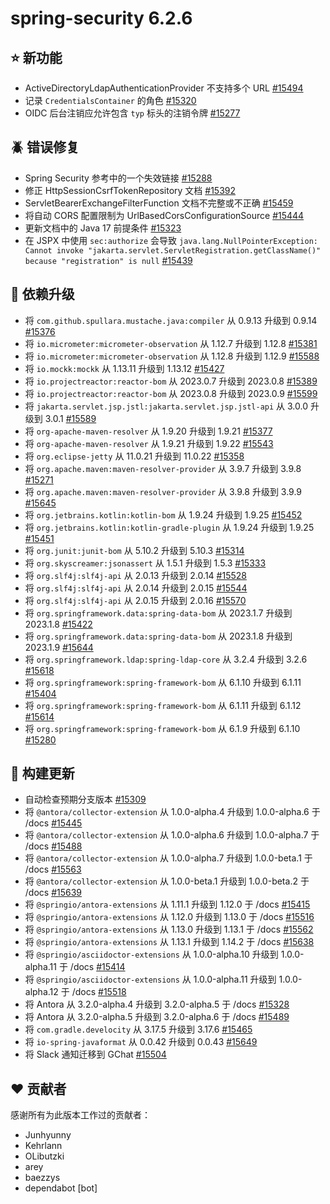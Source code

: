 # spring-security 6.2.6

## ⭐ 新功能

- ActiveDirectoryLdapAuthenticationProvider 不支持多个 URL [#15494](https://github.com/spring-projects/spring-security/issues/15494)
- 记录 `CredentialsContainer` 的角色 [#15320](https://github.com/spring-projects/spring-security/issues/15320)
- OIDC 后台注销应允许包含 `typ` 标头的注销令牌 [#15277](https://github.com/spring-projects/spring-security/pull/15277)

## 🪲 错误修复

- Spring Security 参考中的一个失效链接 [#15288](https://github.com/spring-projects/spring-security/issues/15288)
- 修正 HttpSessionCsrfTokenRepository 文档 [#15392](https://github.com/spring-projects/spring-security/pull/15392)
- ServletBearerExchangeFilterFunction 文档不完整或不正确 [#15459](https://github.com/spring-projects/spring-security/issues/15459)
- 将自动 CORS 配置限制为 UrlBasedCorsConfigurationSource [#15444](https://github.com/spring-projects/spring-security/pull/15444)
- 更新文档中的 Java 17 前提条件 [#15323](https://github.com/spring-projects/spring-security/pull/15323)
- 在 JSPX 中使用 `sec:authorize` 会导致 `java.lang.NullPointerException: Cannot invoke "jakarta.servlet.ServletRegistration.getClassName()" because "registration" is null` [#15439](https://github.com/spring-projects/spring-security/issues/15439)

## 🔨 依赖升级

- 将 `com.github.spullara.mustache.java:compiler` 从 0.9.13 升级到 0.9.14 [#15376](https://github.com/spring-projects/spring-security/pull/15376)
- 将 `io.micrometer:micrometer-observation` 从 1.12.7 升级到 1.12.8 [#15381](https://github.com/spring-projects/spring-security/pull/15381)
- 将 `io.micrometer:micrometer-observation` 从 1.12.8 升级到 1.12.9 [#15588](https://github.com/spring-projects/spring-security/pull/15588)
- 将 `io.mockk:mockk` 从 1.13.11 升级到 1.13.12 [#15427](https://github.com/spring-projects/spring-security/pull/15427)
- 将 `io.projectreactor:reactor-bom` 从 2023.0.7 升级到 2023.0.8 [#15389](https://github.com/spring-projects/spring-security/pull/15389)
- 将 `io.projectreactor:reactor-bom` 从 2023.0.8 升级到 2023.0.9 [#15599](https://github.com/spring-projects/spring-security/pull/15599)
- 将 `jakarta.servlet.jsp.jstl:jakarta.servlet.jsp.jstl-api` 从 3.0.0 升级到 3.0.1 [#15589](https://github.com/spring-projects/spring-security/pull/15589)
- 将 `org-apache-maven-resolver` 从 1.9.20 升级到 1.9.21 [#15377](https://github.com/spring-projects/spring-security/pull/15377)
- 将 `org-apache-maven-resolver` 从 1.9.21 升级到 1.9.22 [#15543](https://github.com/spring-projects/spring-security/pull/15543)
- 将 `org.eclipse-jetty` 从 11.0.21 升级到 11.0.22 [#15358](https://github.com/spring-projects/spring-security/pull/15358)
- 将 `org.apache.maven:maven-resolver-provider` 从 3.9.7 升级到 3.9.8 [#15271](https://github.com/spring-projects/spring-security/pull/15271)
- 将 `org.apache.maven:maven-resolver-provider` 从 3.9.8 升级到 3.9.9 [#15645](https://github.com/spring-projects/spring-security/pull/15645)
- 将 `org.jetbrains.kotlin:kotlin-bom` 从 1.9.24 升级到 1.9.25 [#15452](https://github.com/spring-projects/spring-security/pull/15452)
- 将 `org.jetbrains.kotlin:kotlin-gradle-plugin` 从 1.9.24 升级到 1.9.25 [#15451](https://github.com/spring-projects/spring-security/pull/15451)
- 将 `org.junit:junit-bom` 从 5.10.2 升级到 5.10.3 [#15314](https://github.com/spring-projects/spring-security/pull/15314)
- 将 `org.skyscreamer:jsonassert` 从 1.5.1 升级到 1.5.3 [#15333](https://github.com/spring-projects/spring-security/pull/15333)
- 将 `org.slf4j:slf4j-api` 从 2.0.13 升级到 2.0.14 [#15528](https://github.com/spring-projects/spring-security/pull/15528)
- 将 `org.slf4j:slf4j-api` 从 2.0.14 升级到 2.0.15 [#15544](https://github.com/spring-projects/spring-security/pull/15544)
- 将 `org.slf4j:slf4j-api` 从 2.0.15 升级到 2.0.16 [#15570](https://github.com/spring-projects/spring-security/pull/15570)
- 将 `org.springframework.data:spring-data-bom` 从 2023.1.7 升级到 2023.1.8 [#15422](https://github.com/spring-projects/spring-security/pull/15422)
- 将 `org.springframework.data:spring-data-bom` 从 2023.1.8 升级到 2023.1.9 [#15644](https://github.com/spring-projects/spring-security/pull/15644)
- 将 `org.springframework.ldap:spring-ldap-core` 从 3.2.4 升级到 3.2.6 [#15618](https://github.com/spring-projects/spring-security/pull/15618)
- 将 `org.springframework:spring-framework-bom` 从 6.1.10 升级到 6.1.11 [#15404](https://github.com/spring-projects/spring-security/pull/15404)
- 将 `org.springframework:spring-framework-bom` 从 6.1.11 升级到 6.1.12 [#15614](https://github.com/spring-projects/spring-security/pull/15614)
- 将 `org.springframework:spring-framework-bom` 从 6.1.9 升级到 6.1.10 [#15280](https://github.com/spring-projects/spring-security/pull/15280)

## 🔩 构建更新

- 自动检查预期分支版本 [#15309](https://github.com/spring-projects/spring-security/issues/15309)
- 将 `@antora/collector-extension` 从 1.0.0-alpha.4 升级到 1.0.0-alpha.6 于 /docs [#15445](https://github.com/spring-projects/spring-security/pull/15445)
- 将 `@antora/collector-extension` 从 1.0.0-alpha.6 升级到 1.0.0-alpha.7 于 /docs [#15488](https://github.com/spring-projects/spring-security/pull/15488)
- 将 `@antora/collector-extension` 从 1.0.0-alpha.7 升级到 1.0.0-beta.1 于 /docs [#15563](https://github.com/spring-projects/spring-security/pull/15563)
- 将 `@antora/collector-extension` 从 1.0.0-beta.1 升级到 1.0.0-beta.2 于 /docs [#15639](https://github.com/spring-projects/spring-security/pull/15639)
- 将 `@springio/antora-extensions` 从 1.11.1 升级到 1.12.0 于 /docs [#15415](https://github.com/spring-projects/spring-security/pull/15415)
- 将 `@springio/antora-extensions` 从 1.12.0 升级到 1.13.0 于 /docs [#15516](https://github.com/spring-projects/spring-security/pull/15516)
- 将 `@springio/antora-extensions` 从 1.13.0 升级到 1.13.1 于 /docs [#15562](https://github.com/spring-projects/spring-security/pull/15562)
- 将 `@springio/antora-extensions` 从 1.13.1 升级到 1.14.2 于 /docs [#15638](https://github.com/spring-projects/spring-security/pull/15638)
- 将 `@springio/asciidoctor-extensions` 从 1.0.0-alpha.10 升级到 1.0.0-alpha.11 于 /docs [#15414](https://github.com/spring-projects/spring-security/pull/15414)
- 将 `@springio/asciidoctor-extensions` 从 1.0.0-alpha.11 升级到 1.0.0-alpha.12 于 /docs [#15518](https://github.com/spring-projects/spring-security/pull/15518)
- 将 Antora 从 3.2.0-alpha.4 升级到 3.2.0-alpha.5 于 /docs [#15328](https://github.com/spring-projects/spring-security/pull/15328)
- 将 Antora 从 3.2.0-alpha.5 升级到 3.2.0-alpha.6 于 /docs [#15489](https://github.com/spring-projects/spring-security/pull/15489)
- 将 `com.gradle.develocity` 从 3.17.5 升级到 3.17.6 [#15465](https://github.com/spring-projects/spring-security/pull/15465)
- 将 `io-spring-javaformat` 从 0.0.42 升级到 0.0.43 [#15649](https://github.com/spring-projects/spring-security/pull/15649)
- 将 Slack 通知迁移到 GChat [#15504](https://github.com/spring-projects/spring-security/issues/15504)

## ❤️ 贡献者

感谢所有为此版本工作过的贡献者：

- Junhyunny
- Kehrlann
- OLibutzki
- arey
- baezzys
- dependabot [bot]
```
